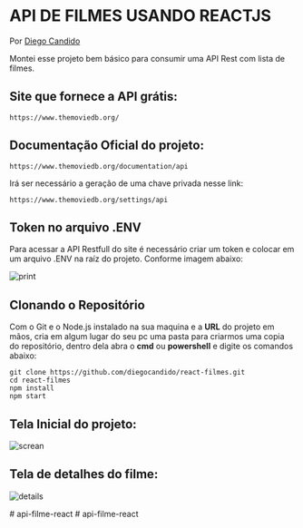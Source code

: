# API DE FILMES USANDO REACTJS

Por [Diego Candido](https://diegocandido.com)


Montei esse projeto bem básico para consumir uma API Rest com lista de filmes.



## Site que fornece a API grátis: 
```
https://www.themoviedb.org/
```

## Documentação Oficial do projeto:
```
https://www.themoviedb.org/documentation/api
```

Irá ser necessário a geração de uma chave privada nesse link:
```
https://www.themoviedb.org/settings/api
```

## Token no arquivo .ENV ##
Para acessar a API Restfull do site é necessário criar um token e colocar em um arquivo .ENV na raíz do projeto. Conforme imagem abaixo:

![print](https://user-images.githubusercontent.com/1766790/191596782-51cd52f4-d471-4930-9e33-d792ad4aeeb1.JPG)


## Clonando o Repositório ##
Com o Git e o Node.js instalado na sua maquina e a **URL** do projeto em mãos, cria em algum lugar do seu pc uma pasta para criarmos uma copia do repositório, dentro dela abra o **cmd** ou **powershell** e digite os comandos abaixo:
```
git clone https://github.com/diegocandido/react-filmes.git
cd react-filmes
npm install
npm start
```

## Tela Inicial do projeto:

![screan](https://user-images.githubusercontent.com/81689363/190420116-177e6087-c1dd-4276-bef1-1dd20e575039.PNG)


## Tela de detalhes do filme:

![details](https://user-images.githubusercontent.com/81689363/190419902-82b9ce94-3944-4bdb-ad1c-e35a93b142e1.PNG)



 
#   a p i - f i l m e - r e a c t  
 #   a p i - f i l m e - r e a c t  
 